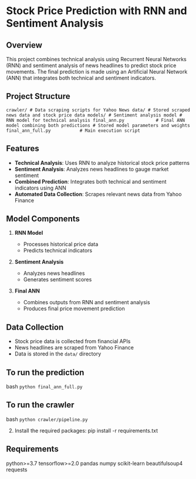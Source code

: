 # Stock Price Prediction with RNN and Sentiment Analysis

## Overview
This project combines technical analysis using Recurrent Neural Networks (RNN) and sentiment analysis of news headlines to predict stock price movements. The final prediction is made using an Artificial Neural Network (ANN) that integrates both technical and sentiment indicators.


## Project Structure
`
crawler/
    # Data scraping scripts for Yahoo News
data/
    # Stored scraped news data and stock price data
models/
    # Sentiment analysis model
    # RNN model for technical analysis
    final_ann.py            # Final ANN model combining both predictions
    # Stored model parameters and weights
final_ann_full.py           # Main execution script
`


## Features
- **Technical Analysis**: Uses RNN to analyze historical stock price patterns
- **Sentiment Analysis**: Analyzes news headlines to gauge market sentiment
- **Combined Prediction**: Integrates both technical and sentiment indicators using ANN
- **Automated Data Collection**: Scrapes relevant news data from Yahoo Finance


## Model Components
1. **RNN Model**
   - Processes historical price data
   - Predicts technical indicators

2. **Sentiment Analysis**
   - Analyzes news headlines
   - Generates sentiment scores

3. **Final ANN**
   - Combines outputs from RNN and sentiment analysis
   - Produces final price movement prediction

## Data Collection
- Stock price data is collected from financial APIs
- News headlines are scraped from Yahoo Finance
- Data is stored in the `data/` directory

## To run the prediction
bash
`
python final_ann_full.py
`

## To run the crawler
bash
`
python crawler/pipeline.py
`

2. Install the required packages:
pip install -r requirements.txt
## Requirements
python>=3.7
tensorflow>=2.0
pandas
numpy
scikit-learn
beautifulsoup4
requests
